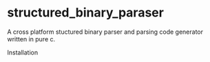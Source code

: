 # structured_binary_paraser
A cross platform stuctured binary parser and parsing code generator written in pure c. 

Installation

